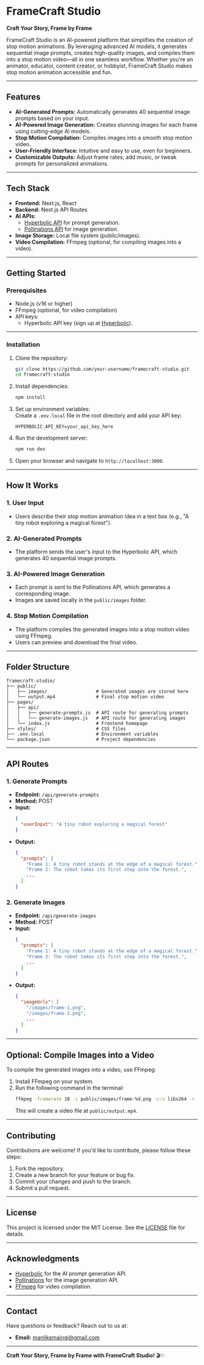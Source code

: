 # **FrameCraft Studio**

**Craft Your Story, Frame by Frame**

FrameCraft Studio is an AI-powered platform that simplifies the creation of stop motion animations. By leveraging advanced AI models, it generates sequential image prompts, creates high-quality images, and compiles them into a stop motion video—all in one seamless workflow. Whether you're an animator, educator, content creator, or hobbyist, FrameCraft Studio makes stop motion animation accessible and fun.

---

## **Features**

- **AI-Generated Prompts:** Automatically generates 40 sequential image prompts based on your input.
- **AI-Powered Image Generation:** Creates stunning images for each frame using cutting-edge AI models.
- **Stop Motion Compilation:** Compiles images into a smooth stop motion video.
- **User-Friendly Interface:** Intuitive and easy to use, even for beginners.
- **Customizable Outputs:** Adjust frame rates, add music, or tweak prompts for personalized animations.

---

## **Tech Stack**

- **Frontend:** Next.js, React
- **Backend:** Next.js API Routes
- **AI APIs:**
  - [Hyperbolic API](https://api.hyperbolic.xyz/) for prompt generation.
  - [Pollinations API](https://image.pollinations.ai/) for image generation.
- **Image Storage:** Local file system (public/images).
- **Video Compilation:** FFmpeg (optional, for compiling images into a video).

---

## **Getting Started**

### **Prerequisites**

- Node.js (v16 or higher)
- FFmpeg (optional, for video compilation)
- API keys:
  - Hyperbolic API key (sign up at [Hyperbolic](https://hyperbolic.xyz/)).

---

### **Installation**

1. Clone the repository:

   ```bash
   git clone https://github.com/your-username/framecraft-studio.git
   cd framecraft-studio
   ```

2. Install dependencies:

   ```bash
   npm install
   ```

3. Set up environment variables:  
   Create a `.env.local` file in the root directory and add your API key:

   ```env
   HYPERBOLIC_API_KEY=your_api_key_here
   ```

4. Run the development server:

   ```bash
   npm run dev
   ```

5. Open your browser and navigate to `http://localhost:3000`.

---

## **How It Works**

### **1. User Input**

- Users describe their stop motion animation idea in a text box (e.g., "A tiny robot exploring a magical forest").

### **2. AI-Generated Prompts**

- The platform sends the user's input to the Hyperbolic API, which generates 40 sequential image prompts.

### **3. AI-Powered Image Generation**

- Each prompt is sent to the Pollinations API, which generates a corresponding image.
- Images are saved locally in the `public/images` folder.

### **4. Stop Motion Compilation**

- The platform compiles the generated images into a stop motion video using FFmpeg.
- Users can preview and download the final video.

---

## **Folder Structure**

```
framecraft-studio/
├── public/
│   ├── images/                  # Generated images are stored here
│   └── output.mp4               # Final stop motion video
├── pages/
│   ├── api/
│   │   ├── generate-prompts.js  # API route for generating prompts
│   │   └── generate-images.js   # API route for generating images
│   └── index.js                 # Frontend homepage
├── styles/                      # CSS files
├── .env.local                   # Environment variables
└── package.json                 # Project dependencies
```

---

## **API Routes**

### **1. Generate Prompts**

- **Endpoint:** `/api/generate-prompts`
- **Method:** POST
- **Input:**
  ```json
  {
    "userInput": "A tiny robot exploring a magical forest"
  }
  ```
- **Output:**
  ```json
  {
    "prompts": [
      "Frame 1: A tiny robot stands at the edge of a magical forest.",
      "Frame 2: The robot takes its first step into the forest.",
      ...
    ]
  }
  ```

### **2. Generate Images**

- **Endpoint:** `/api/generate-images`
- **Method:** POST
- **Input:**
  ```json
  {
    "prompts": [
      "Frame 1: A tiny robot stands at the edge of a magical forest.",
      "Frame 2: The robot takes its first step into the forest.",
      ...
    ]
  }
  ```
- **Output:**
  ```json
  {
    "imageUrls": [
      "/images/frame-1.png",
      "/images/frame-2.png",
      ...
    ]
  }
  ```

---

## **Optional: Compile Images into a Video**

To compile the generated images into a video, use FFmpeg:

1. Install FFmpeg on your system.
2. Run the following command in the terminal:
   ```bash
   ffmpeg -framerate 10 -i public/images/frame-%d.png -c:v libx264 -r 30 -pix_fmt yuv420p public/output.mp4
   ```
   This will create a video file at `public/output.mp4`.

---

## **Contributing**

Contributions are welcome! If you'd like to contribute, please follow these steps:

1. Fork the repository.
2. Create a new branch for your feature or bug fix.
3. Commit your changes and push to the branch.
4. Submit a pull request.

---

## **License**

This project is licensed under the MIT License. See the [LICENSE](LICENSE) file for details.

---

## **Acknowledgments**

- [Hyperbolic](https://hyperbolic.xyz/) for the AI prompt generation API.
- [Pollinations](https://image.pollinations.ai/) for the image generation API.
- [FFmpeg](https://ffmpeg.org/) for video compilation.

---

## **Contact**

Have questions or feedback? Reach out to us at:

- **Email:** manlikemaingi@gmail.com

---

**Craft Your Story, Frame by Frame with FrameCraft Studio!** 🎬✨
